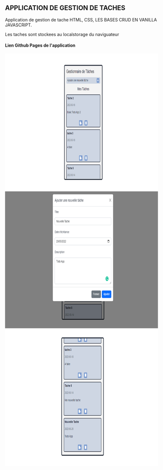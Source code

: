 ## APPLICATION DE GESTION DE TACHES

<P> Application de gestion de tache HTML, CSS, LES BASES CRUD EN VANILLA JAVASCRIPT.</P>
<P>Les taches sont stockees au localstorage du naviguateur</P>

<h4>Lien Github Pages de l'application</h4>
<a hreh=""></a>

<img src="./Todo_js_basic-1.png" width="800px" height="450px">
<img src="./Todo_js_basic-2.png" width="800px" height="450px">
<img src="./Todo_js_basic-3.png" width="800px" height="450px">
